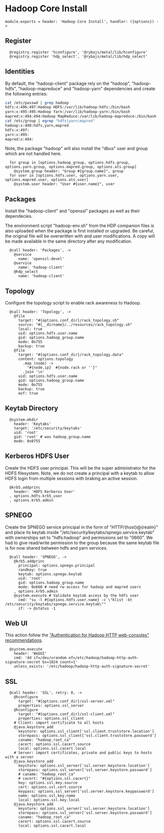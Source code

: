 
# Hadoop Core Install

    module.exports = header: 'Hadoop Core Install', handler: ({options}) ->

## Register

      @registry.register 'hconfigure', '@rybajs/metal/lib/hconfigure'
      @registry.register 'hdp_select', '@rybajs/metal/lib/hdp_select'

## Identities

By default, the "hadoop-client" package rely on the "hadoop", "hadoop-hdfs",
"hadoop-mapreduce" and "hadoop-yarn" dependencies and create the following
entries:

```bash
cat /etc/passwd | grep hadoop
hdfs:x:496:497:Hadoop HDFS:/var/lib/hadoop-hdfs:/bin/bash
yarn:x:495:495:Hadoop Yarn:/var/lib/hadoop-yarn:/bin/bash
mapred:x:494:494:Hadoop MapReduce:/var/lib/hadoop-mapreduce:/bin/bash
cat /etc/group | egrep "hdfs|yarn|mapred"
hadoop:x:498:hdfs,yarn,mapred
hdfs:x:497:
yarn:x:495:
mapred:x:494:
```

Note, the package "hadoop" will also install the "dbus" user and group which are
not handled here.

      for group in [options.hadoop_group, options.hdfs.group, options.yarn.group, options.mapred.group, options.ats.group]
        @system.group header: "Group #{group.name}", group
      for user in [options.hdfs.user, options.yarn.user, options.mapred.user, options.ats.user]
        @system.user header: "User #{user.name}", user

## Packages

Install the "hadoop-client" and "openssl" packages as well as their
dependecies.

The environment script "hadoop-env.sh" from the HDP companion files is also
uploaded when the package is first installed or upgraded. Be careful, the
original file will be overwritten with and user modifications. A copy will be
made available in the same directory after any modification.

      @call header: 'Packages', ->
        @service
          name: 'openssl-devel'
        @service
          name: 'hadoop-client'
        @hdp_select
          name: 'hadoop-client'

## Topology

Configure the topology script to enable rack awareness to Hadoop.

      @call header: 'Topology', ->
        @file
          target: "#{options.conf_dir}/rack_topology.sh"
          source: "#{__dirname}/../resources/rack_topology.sh"
          local: true
          uid: options.hdfs.user.name
          gid: options.hadoop_group.name
          mode: 0o755
          backup: true
        @file
          target: "#{options.conf_dir}/rack_topology.data"
          content: options.topology
            .map (node) ->
              "#{node.ip}  #{node.rack or ''}"
            .join '\n'
          uid: options.hdfs.user.name
          gid: options.hadoop_group.name
          mode: 0o755
          backup: true
          eof: true

## Keytab Directory

      @system.mkdir
        header: 'Keytabs'
        target: '/etc/security/keytabs'
        uid: 'root'
        gid: 'root' # was hadoop_group.name
        mode: 0o0755

## Kerberos HDFS User

Create the HDFS user principal. This will be the super administrator for the HDFS
filesystem. Note, we do not create a principal with a keytab to allow HDFS login
from multiple sessions with braking an active session.

      @krb5.addprinc
        header: 'HDFS Kerberos User'
      , options.hdfs.krb5_user
      , options.krb5.admin
        

## SPNEGO

Create the SPNEGO service principal in the form of "HTTP/{host}@{realm}" and place its
keytab inside "/etc/security/keytabs/spnego.service.keytab" with ownerships set to "hdfs:hadoop"
and permissions set to "0660". We had to give read/write permission to the group because the
same keytab file is for now shared between hdfs and yarn services.

      @call header: 'SPNEGO', ->
        @krb5.addprinc
          principal: options.spnego.principal
          randkey: true
          keytab: options.spnego.keytab
          uid: 'root'
          gid: options.hadoop_group.name
          mode: 0o660 # need rw access for hadoop and mapred users
        , options.krb5.admin
        @system.execute # Validate keytab access by the hdfs user
          cmd: "su -l #{options.hdfs.user.name} -c \"klist -kt /etc/security/keytabs/spnego.service.keytab\""
          if: -> @status -1

## Web UI

This action follow the ["Authentication for Hadoop HTTP web-consoles"
recommendations](http://hadoop.apache.org/docs/r1.2.1/HttpAuthentication.html).

      @system.execute
        header: 'WebUI'
        cmd: 'dd if=/dev/urandom of=/etc/hadoop/hadoop-http-auth-signature-secret bs=1024 count=1'
        unless_exists: '/etc/hadoop/hadoop-http-auth-signature-secret'

## SSL

      @call header: 'SSL', retry: 0, ->
        @hconfigure
          target: "#{options.conf_dir}/ssl-server.xml"
          properties: options.ssl_server
        @hconfigure
          target: "#{options.conf_dir}/ssl-client.xml"
          properties: options.ssl_client
        # Client: import certificate to all hosts
        @java.keystore_add
          keystore: options.ssl_client['ssl.client.truststore.location']
          storepass: options.ssl_client['ssl.client.truststore.password']
          caname: "hadoop_root_ca"
          cacert: options.ssl.cacert.source
          local: options.ssl.cacert.local
        # Server: import certificates, private and public keys to hosts with a server
        @java.keystore_add
          keystore: options.ssl_server['ssl.server.keystore.location']
          storepass: options.ssl_server['ssl.server.keystore.password']
          # caname: "hadoop_root_ca"
          # cacert: "#{options.ssl.cacert}"
          key: options.ssl.key.source
          cert: options.ssl.cert.source
          keypass: options.ssl_server['ssl.server.keystore.keypassword']
          name: options.ssl.key.name
          local: options.ssl.key.local
        @java.keystore_add
          keystore: options.ssl_server['ssl.server.keystore.location']
          storepass: options.ssl_server['ssl.server.keystore.password']
          caname: "hadoop_root_ca"
          cacert: options.ssl.cacert.source
          local: options.ssl.cacert.local
